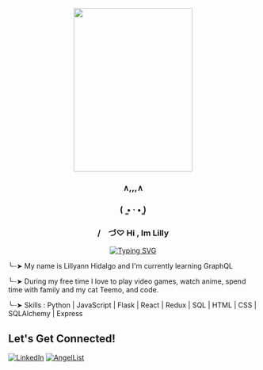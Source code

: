 <div align='center'>
 <image src="https://media.tenor.com/fRwU2Z3GKtgAAAAM/busy-working.gif" width="240" height="330" >
</div>


 <h3 align="center">
   ∧,,,∧
</h3>
 <h3 align="center">
(  ̳• · • ̳)
</h3>
 <h3 align="center">
/    づ♡  Hi , Im Lilly 
</h3>

<p align="center">
<a href="https://git.io/typing-svg"><img src="https://readme-typing-svg.demolab.com?font=Press+Start+2P&duration=3000&pause=10&color=8FF7C5&center=true&width=435&lines=Software+Engineer" alt="Typing SVG" /></a>
<p>

  
╰┈➤ My name is Lillyann Hidalgo and I'm currently learning GraphQL

╰┈➤ During my free time I love to play video games, watch anime, spend time with family and my cat Teemo, and code.

╰┈➤ Skills : Python | JavaScript | Flask | React | Redux | SQL | HTML | CSS | SQLAlchemy | Express 


## Let's Get Connected!
<a href="[https://www.linkedin.com/in/kpmai20/](https://www.linkedin.com/in/lillyann-h-55684b249/)" target="_blank">![LinkedIn](https://img.shields.io/badge/linkedin-%230077B5.svg?style=for-the-badge&logo=linkedin&logoColor=white)</a>
<a href="[https://angel.co/u/kat-mai](https://angel.co/u/lilly-hidalgo)" target="_blank">![AngelList](https://img.shields.io/badge/AngelList-000000?style=for-the-badge&logo=AngelList&logoColor=white)</a>

 
